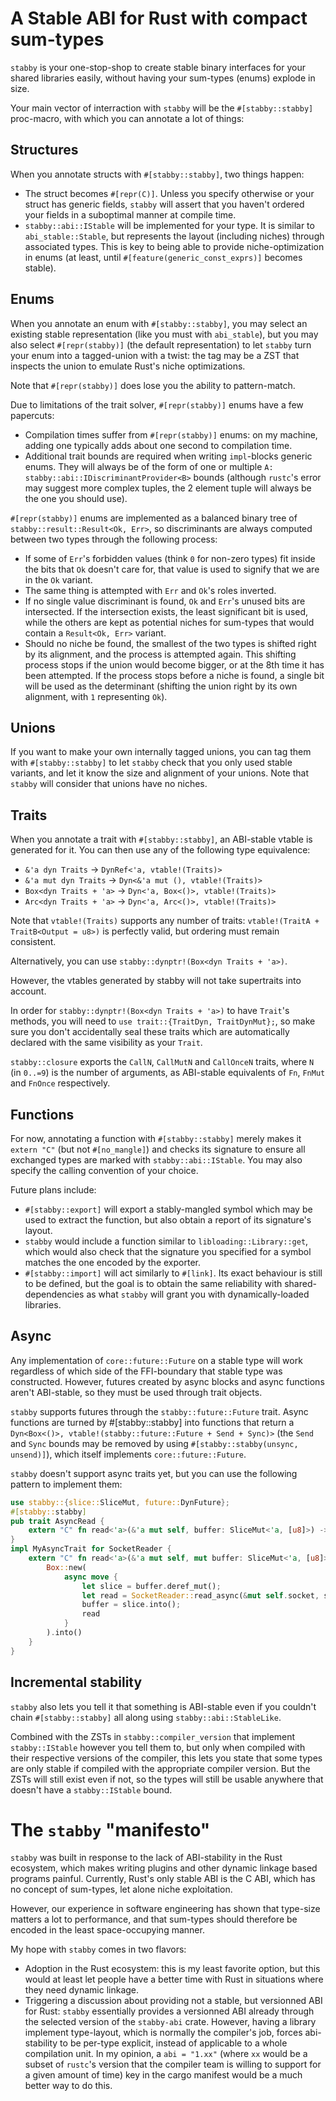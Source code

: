 # A Stable ABI for Rust with compact sum-types
`stabby` is your one-stop-shop to create stable binary interfaces for your shared libraries easily, without having your sum-types (enums) explode in size.

Your main vector of interraction with `stabby` will be the `#[stabby::stabby]` proc-macro, with which you can annotate a lot of things:

## Structures
When you annotate structs with `#[stabby::stabby]`, two things happen:
- The struct becomes `#[repr(C)]`. Unless you specify otherwise or your struct has generic fields, `stabby` will assert that you haven't ordered your fields in a suboptimal manner at compile time.
- `stabby::abi::IStable` will be implemented for your type. It is similar to `abi_stable::Stable`, but represents the layout (including niches) through associated types. This is key to being able to provide niche-optimization in enums (at least, until `#[feature(generic_const_exprs)]` becomes stable).

## Enums
When you annotate an enum with `#[stabby::stabby]`, you may select an existing stable representation (like you must with `abi_stable`), but you may also select `#[repr(stabby)]` (the default representation) to let `stabby` turn your enum into a tagged-union with a twist: the tag may be a ZST that inspects the union to emulate Rust's niche optimizations.

Note that `#[repr(stabby)]` does lose you the ability to pattern-match.

Due to limitations of the trait solver, `#[repr(stabby)]` enums have a few papercuts:
- Compilation times suffer from `#[repr(stabby)]` enums: on my machine, adding one typically adds about one second to compilation time.
- Additional trait bounds are required when writing `impl`-blocks generic enums. They will always be of the form of one or multiple `A: stabby::abi::IDiscriminantProvider<B>` bounds (although `rustc`'s error may suggest more complex tuples, the 2 element tuple will always be the one you should use).

`#[repr(stabby)]` enums are implemented as a balanced binary tree of `stabby::result::Result<Ok, Err>`, so discriminants are always computed between two types through the following process:
- If some of `Err`'s forbidden values (think `0` for non-zero types) fit inside the bits that `Ok` doesn't care for, that value is used to signify that we are in the `Ok` variant.
- The same thing is attempted with `Err` and `Ok`'s roles inverted.
- If no single value discriminant is found, `Ok` and `Err`'s unused bits are intersected. If the intersection exists, the least significant bit is used, while the others are kept as potential niches for sum-types that would contain a `Result<Ok, Err>` variant.
- Should no niche be found, the smallest of the two types is shifted right by its alignment, and the process is attempted again. This shifting process stops if the union would become bigger, or at the 8th time it has been attempted. If the process stops before a niche is found, a single bit will be used as the determinant (shifting the union right by its own alignment, with `1` representing `Ok`).

## Unions
If you want to make your own internally tagged unions, you can tag them with `#[stabby::stabby]` to let `stabby` check that you only used stable variants, and let it know the size and alignment of your unions. Note that `stabby` will consider that unions have no niches.

## Traits
When you annotate a trait with `#[stabby::stabby]`, an ABI-stable vtable is generated for it. You can then use any of the following type equivalence:
- `&'a dyn Traits` → `DynRef<'a, vtable!(Traits)>`
- `&'a mut dyn Traits` → `Dyn<&'a mut (), vtable!(Traits)>`
- `Box<dyn Traits + 'a>` → `Dyn<'a, Box<()>, vtable!(Traits)>`
- `Arc<dyn Traits + 'a>` → `Dyn<'a, Arc<()>, vtable!(Traits)>`

Note that `vtable!(Traits)` supports any number of traits: `vtable!(TraitA + TraitB<Output = u8>)` is perfectly valid, but ordering must remain consistent.

Alternatively, you can use `stabby::dynptr!(Box<dyn Traits + 'a>)`.

However, the vtables generated by stabby will not take supertraits into account.

In order for `stabby::dynptr!(Box<dyn Traits + 'a>)` to have `Trait`'s methods, you will need to `use trait::{TraitDyn, TraitDynMut};`, so make sure you don't accidentally seal these traits which are automatically declared with the same visibility as your `Trait`.

`stabby::closure` exports the `CallN`, `CallMutN` and `CallOnceN` traits, where `N` (in `0..=9`) is the number of arguments, as ABI-stable equivalents of `Fn`, `FnMut` and `FnOnce` respectively.

## Functions
For now, annotating a function with `#[stabby::stabby]` merely makes it `extern "C"` (but not `#[no_mangle]`) and checks its signature to ensure all exchanged types are marked with `stabby::abi::IStable`. You may also specify the calling convention of your choice.

Future plans include:
- `#[stabby::export]` will export a stably-mangled symbol which may be used to extract the function, but also obtain a report of its signature's layout.
- `stabby` would include a function similar to `libloading::Library::get`, which would also check that the signature you specified for a symbol matches the one encoded by the exporter.
- `#[stabby::import]` will act similarly to `#[link]`. Its exact behaviour is still to be defined, but the goal is to obtain the same reliability with shared-dependencies as what `stabby` will grant you with dynamically-loaded libraries.

## Async
Any implementation of `core::future::Future` on a stable type will work regardless of which side of the FFI-boundary that stable type was constructed. However, futures created by async blocks and async functions aren't ABI-stable, so they must be used through trait objects.

`stabby` supports futures through the `stabby::future::Future` trait. Async functions are turned by #[stabby::stabby] into functions that return a `Dyn<Box<()>, vtable!(stabby::future::Future + Send + Sync)>` (the `Send` and `Sync` bounds may be removed by using `#[stabby::stabby(unsync, unsend)]`), which itself implements `core::future::Future`.

`stabby` doesn't support async traits yet, but you can use the following pattern to implement them:
```rust
use stabby::{slice::SliceMut, future::DynFuture};
#[stabby::stabby]
pub trait AsyncRead {
	extern "C" fn read<'a>(&'a mut self, buffer: SliceMut<'a, [u8]>) -> DynFuture<'a, usize>;
}
impl MyAsyncTrait for SocketReader {
	extern "C" fn read<'a>(&'a mut self, mut buffer: SliceMut<'a, [u8]>) -> DynFuture<'a, usize> {
		Box::new(
			async move {
				let slice = buffer.deref_mut();
				let read = SocketReader::read_async(&mut self.socket, slice).await;
				buffer = slice.into();
				read
			}
		).into()
	}
}
```

## Incremental stability
`stabby` also lets you tell it that something is ABI-stable even if you couldn't chain `#[stabby::stabby]` all along using `stabby::abi::StableLike`.

Combined with the ZSTs in `stabby::compiler_version` that implement `stabby::IStable` however you tell them to, but only when compiled with their respective versions of the compiler, this lets you state that some types are only stable if compiled with the appropriate compiler version. But the ZSTs will still exist even if not, so the types will still be usable anywhere that doesn't have a `stabby::IStable` bound.

# The `stabby` "manifesto"
`stabby` was built in response to the lack of ABI-stability in the Rust ecosystem, which makes writing plugins and other dynamic linkage based programs painful. Currently, Rust's only stable ABI is the C ABI, which has no concept of sum-types, let alone niche exploitation.

However, our experience in software engineering has shown that type-size matters a lot to performance, and that sum-types should therefore be encoded in the least space-occupying manner.

My hope with `stabby` comes in two flavors:
- Adoption in the Rust ecosystem: this is my least favorite option, but this would at least let people have a better time with Rust in situations where they need dynamic linkage.
- Triggering a discussion about providing not a stable, but versionned ABI for Rust: `stabby` essentially provides a versionned ABI already through the selected version of the `stabby-abi` crate. However, having a library implement type-layout, which is normally the compiler's job, forces abi-stability to be per-type explicit, instead of applicable to a whole compilation unit. In my opinion, a `abi = "1.xx"` (where `xx` would be a subset of `rustc`'s version that the compiler team is willing to support for a given amount of time) key in the cargo manifest would be a much better way to do this.